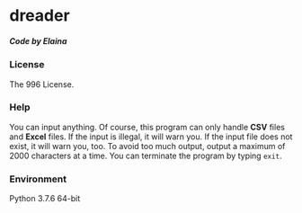 # dreader
##### $Code\ by\ Elaina$
### License
The 996 License.
### Help
You can input anything.
Of course, this program can only handle **CSV** files and **Excel** files.
If the input is illegal, it will warn you.
If the input file does not exist, it will warn you, too.
To avoid too much output, output a maximum of $2000$ characters at a time.
You can terminate the program by typing `exit`.
### Environment
Python 3.7.6 64-bit
